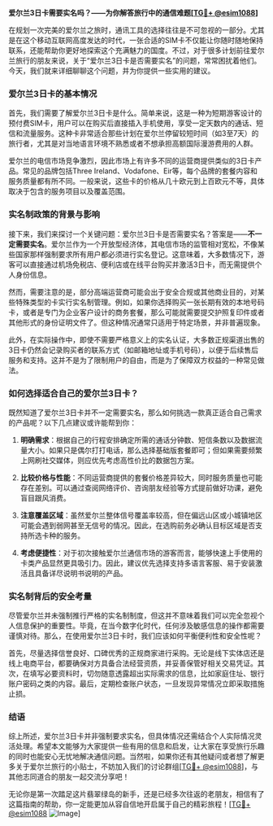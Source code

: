 **爱尔兰3日卡需要实名吗？——为你解答旅行中的通信难题[[TG💪+ @esim1088](https://t.me/s/esim1088)]**

在规划一次完美的爱尔兰之旅时，通讯工具的选择往往是不可忽视的一部分。尤其是在这个移动互联网高度发达的时代，一张合适的SIM卡不仅能让你随时随地保持联系，还能帮助你更好地探索这个充满魅力的国度。不过，对于很多计划前往爱尔兰旅行的朋友来说，关于“爱尔兰3日卡是否需要实名”的问题，常常困扰着他们。今天，我们就来详细聊聊这个问题，并为你提供一些实用的建议。

### 爱尔兰3日卡的基本情况

首先，我们需要了解爱尔兰3日卡是什么。简单来说，这是一种为短期游客设计的预付费SIM卡，用户可以在购买后直接插入手机使用，享受一定天数内的通话、短信和流量服务。这种卡非常适合那些计划在爱尔兰停留较短时间（如3至7天）的旅行者，尤其是对当地语言环境不熟悉或者不想承担高额国际漫游费用的人群。

爱尔兰的电信市场竞争激烈，因此市场上有许多不同的运营商提供类似的3日卡产品。常见的品牌包括Three Ireland、Vodafone、Eir等，每个品牌的套餐内容和服务质量都有所不同。一般来说，这些卡的价格从几十欧元到上百欧元不等，具体取决于包含的服务项目以及覆盖范围。

### 实名制政策的背景与影响

接下来，我们来探讨一个关键问题：爱尔兰3日卡是否需要实名？答案是——**不一定需要实名**。爱尔兰作为一个开放型经济体，其电信市场的监管相对宽松，不像某些国家那样强制要求所有用户都必须进行实名登记。这意味着，大多数情况下，游客可以直接通过机场免税店、便利店或在线平台购买并激活3日卡，而无需提供个人身份信息。

然而，需要注意的是，部分高端运营商可能会出于安全合规或其他商业目的，对某些特殊类型的卡实行实名制管理。例如，如果你选择购买一张长期有效的本地号码卡，或者是专门为企业客户设计的商务套餐，那么可能就需要提交护照复印件或者其他形式的身份证明文件了。但这种情况通常只适用于特定场景，并非普遍现象。

此外，在实际操作中，即使不需要严格意义上的实名认证，大多数正规渠道出售的3日卡仍然会记录购买者的联系方式（如邮箱地址或手机号码），以便于后续售后服务和支持。这并不是为了限制用户的自由，而是为了保障双方权益的一种常见做法。

### 如何选择适合自己的爱尔兰3日卡？

既然知道了爱尔兰3日卡并不一定需要实名，那么如何挑选一款真正适合自己需求的产品呢？以下几点建议或许能帮到你：

1. **明确需求**：根据自己的行程安排确定所需的通话分钟数、短信条数以及数据流量大小。如果只是偶尔打打电话，那么选择基础版套餐即可；但如果需要频繁上网刷社交媒体，则应优先考虑高性价比的数据包方案。

2. **比较价格与性能**：不同运营商提供的套餐价格差异较大，同时服务质量也可能存在差别。可以通过查阅网络评价、咨询朋友经验等方式提前做好功课，避免盲目跟风消费。

3. **注意覆盖区域**：虽然爱尔兰整体信号覆盖率较高，但在偏远山区或小城镇地区可能会遇到弱网甚至无信号的情况。因此，在选购前务必确认目标区域是否支持所选卡种的服务。

4. **考虑便捷性**：对于初次接触爱尔兰通信市场的游客而言，能够快速上手使用的卡类产品显然更具吸引力。因此，建议优先选择支持多语言客服、易于安装激活且具备详尽说明书说明的产品。

### 实名制背后的安全考量

尽管爱尔兰并未强制推行严格的实名制制度，但这并不意味着我们可以完全忽视个人信息保护的重要性。毕竟，在当今数字化时代，任何涉及敏感信息的操作都需要谨慎对待。那么，在使用爱尔兰3日卡时，我们应该如何平衡便利性和安全性呢？

首先，尽量选择信誉良好、口碑优秀的正规商家进行采购。无论是线下实体店还是线上电商平台，都要确保对方具备合法经营资质，并妥善保管好相关交易凭证。其次，在填写必要资料时，切勿随意透露超出实际需求的信息，比如家庭住址、银行账户密码之类的内容。最后，定期检查账户状态，一旦发现异常情况立即采取措施止损。

### 结语

综上所述，爱尔兰3日卡并非强制要求实名，但具体情况还需结合个人实际情况灵活处理。希望本文能够为大家提供一些有用的信息和启发，让大家在享受旅行乐趣的同时也能安心无忧地解决通信问题。当然啦，如果你还有其他疑问或者想了解更多关于爱尔兰旅行的小贴士，不妨加入我们的讨论群组[[TG💪+ @esim1088](https://t.me/s/esim1088)]，与其他志同道合的朋友一起交流分享吧！

无论你是第一次踏足这片翡翠绿岛的新手，还是已经多次往返的老朋友，相信有了这篇指南的帮助，你一定能更加从容自信地开启属于自己的精彩旅程！[[TG💪+ @esim1088](https://t.me/s/esim1088) ![Image](https://i.postimg.cc/4NQfJmqS/Snipaste-2025-05-13-00-14-12.png)]